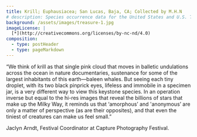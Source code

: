```yaml
---
title: Krill; Euphausiacea; San Lucas, Baja, CA; Collected by M.H.N
# description: Species occurrence data for the United States and U.S. Territories.
background: /assets/images/treasure-1.jpg
imageLicense: |
  [*](http://creativecommons.org/licenses/by-nc-nd/4.0)
composition:
  - type: postHeader
  - type: pageMarkdown
---
```


“We think of krill as that single pink cloud that moves in balletic undulations across the ocean in nature documentaries, sustenance for some of the largest inhabitants of this earth—baleen whales. But seeing each tiny droplet, with its two black pinprick eyes, lifeless and immobile in a specimen jar, is a very different way to view this keystone species. In an operation inverse but equal to the hi-res images that reveal the billions of stars that make up the Milky Way, it reminds us that ‘amorphous’ and 'anonymous’ are only a matter of perspective (as are their opposites), and that even the tiniest of creatures can make us feel small.”

Jaclyn Arndt, Festival Coordinator at Capture Photography Festival.